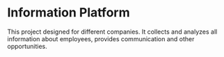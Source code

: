 
# Information Platform
This project designed for different companies. It collects and analyzes all information about employees, provides communication and other opportunities.